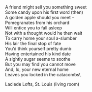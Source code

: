 A friend might sell you something sweet\
Some candy upon his first word (then)\
A golden apple should you meet –\
Pomegranates from his orchard\
Will entice you to fall asleep\
Not with a thought would he then wait\
To carry home your soul a-slumber\
His lair the final stop of fate\
You’d think yourself pretty dumb\
Having entertained his kind date\
A sightly sugar seems to soothe\
But you may find you cannot move\
And, lo, your new eternal home\
Leaves you locked in the catacombs\


Laclede Lofts, St. Louis (living room)